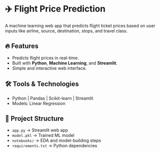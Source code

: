 # ✈️ Flight Price Prediction

A machine learning web app that predicts flight ticket prices based on user inputs like airline, source, destination, stops, and travel class.

## 🔥 Features
- Predicts flight prices in real-time.  
- Built with **Python**, **Machine Learning**, and **Streamlit**.  
- Simple and interactive web interface.  

## 🛠️ Tools & Technologies
- Python | Pandas | Scikit-learn | Streamlit  
- Models: Linear Regression  

## 📂 Project Structure
- `app.py` → Streamlit web app  
- `model.pkl` → Trained ML model  
- `notebooks/` → EDA and model-building steps  
- `requirements.txt` → Python dependencies  

 
